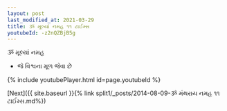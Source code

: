```yaml
---
layout: post
last_modified_at: 2021-03-29
title: ૐ મૂલ્યાં નમહ ૧૧ ટાઈમ્સ
youtubeId: -z2nQZBjB5g
---
```

 
 
 ૐ મૂલ્યાં નમહ  
 
 -  જે વિશ્વના મૂળ જેવા છે 
 
  
 
  
 
 
 
 
 
 


{% include youtubePlayer.html id=page.youtubeId %}
 
[Next]({{ site.baseurl }}{% link  split1/_posts/2014-08-09-ૐ મંથરાય નમહ ૧૧ ટાઈમ્સ.md%})
 
